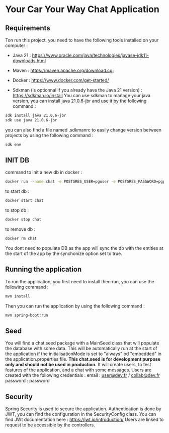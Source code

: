 # Your Car Your Way Chat Application

## Requirements

Ton run this project, you need to have the following tools installed on your computer :

* Java 21 : https://www.oracle.com/java/technologies/javase-jdk11-downloads.html
* Maven : https://maven.apache.org/download.cgi
* Docker : https://www.docker.com/get-started/

* Sdkman (is optionnal if you already have the Java 21 version) : https://sdkman.io/install
  You can use sdkman to manage your java version, you can install java 21.0.6-jbr and use it by the following
  command :

``` bash
sdk install java 21.0.6-jbr
sdk use java 21.0.6-jbr
``` 

you can also find a file named .sdkmanrc to easily change version between projects by using the following command :

``` bash
sdk env
```

## INIT DB
command to init a new db in docker :

``` bash
docker run --name chat -e POSTGRES_USER=pguser -e POSTGRES_PASSWORD=pgpass -e POSTGRES_DB=pgdb -p 5432:5432 -d postgres
```

to start db :

``` bash
docker start chat
```

to stop db :

``` bash
docker stop chat
```

to remove db :

``` bash
docker rm chat
```

You dont need to populate DB as the app will sync the db with the entities at the start of the app by the synchonize
option set to true.

## Running the application

To run the application, you first need to install then run, you can use the following command :

``` bash
mvn install
```

Then you can run the application by using the following command :

``` bash
mvn spring-boot:run
```

## Seed
You will find a chat.seed package with a MainSeed class that will populate the database with some data.
This will be automatically run at the start of the application if the initialisationMode is set to "always" od "embedded" in the application.properties file.
**This chat.seed is for development purpose only and should not be used in production.**
It will create users, to test features of the application, and a chat with some messages.
Users are created with the following credentials :
email : user@dev.fr / collab@dev.fr
password : password

## Security
Spring Security is used to secure the application.
Authentication is done by JWT, you can find the configuration in the SecurityConfig class.
You can find JWt documentation here : https://jwt.io/introduction/
Users are linked to request to be accessible by the controllers.
